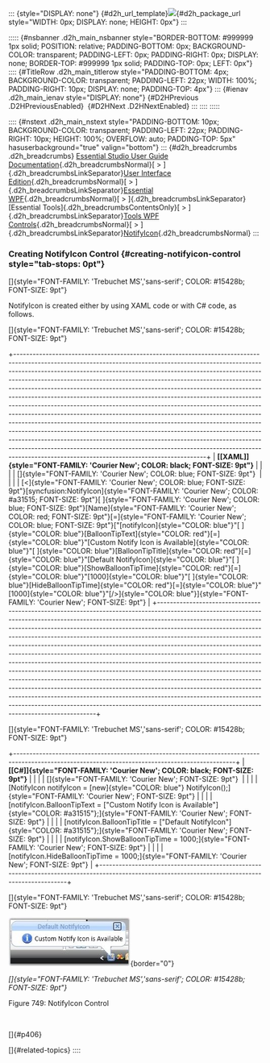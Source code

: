 ::: {style="DISPLAY: none"}
[](ms-xhelp:///?Id=d2h_url_template){#d2h_url_template}![](!package_url!){#d2h_package_url style="WIDTH: 0px; DISPLAY: none; HEIGHT: 0px"}
:::

::::: {#nsbanner .d2h_main_nsbanner style="BORDER-BOTTOM: #999999 1px solid; POSITION: relative; PADDING-BOTTOM: 0px; BACKGROUND-COLOR: transparent; PADDING-LEFT: 0px; PADDING-RIGHT: 0px; DISPLAY: none; BORDER-TOP: #999999 1px solid; PADDING-TOP: 0px; LEFT: 0px"}
:::: {#TitleRow .d2h_main_titlerow style="PADDING-BOTTOM: 4px; BACKGROUND-COLOR: transparent; PADDING-LEFT: 22px; WIDTH: 100%; PADDING-RIGHT: 10px; DISPLAY: none; PADDING-TOP: 4px"}
::: {#ienav .d2h_main_ienav style="DISPLAY: none"}
[](ms-xhelp:///?Id=f71cadd1-115e-4213-bcd4-11b537197262){#D2HPrevious .D2HPreviousEnabled}  [](ms-xhelp:///?Id=b06da81d-6eed-4ebb-bc94-39d8837e11e3){#D2HNext .D2HNextEnabled}
:::
::::
:::::

:::: {#nstext .d2h_main_nstext style="PADDING-BOTTOM: 10px; BACKGROUND-COLOR: transparent; PADDING-LEFT: 22px; PADDING-RIGHT: 10px; HEIGHT: 100%; OVERFLOW: auto; PADDING-TOP: 5px" hasuserbackground="true" valign="bottom"}
::: {#d2h_breadcrumbs .d2h_breadcrumbs}
[Essential Studio User Guide Documentation](ms-xhelp:///?Id=12457748-09e3-4d74-a240-8e049cedf030){.d2h_breadcrumbsNormal}[ \> ]{.d2h_breadcrumbsLinkSeparator}[User Interface Edition](ms-xhelp:///?Id=c29296b7-531c-413b-a0ec-488ca1f7f669){.d2h_breadcrumbsNormal}[ \> ]{.d2h_breadcrumbsLinkSeparator}[Essential WPF](ms-xhelp:///?Id=7f4f82c5-151c-4262-94d0-75c4626c77bc){.d2h_breadcrumbsNormal}[ \> ]{.d2h_breadcrumbsLinkSeparator}[Essential Tools]{.d2h_breadcrumbsContentsOnly}[ \> ]{.d2h_breadcrumbsLinkSeparator}[Tools WPF Controls](ms-xhelp:///?Id=2ea58a12-9426-4a63-96b4-89eb80232c2c){.d2h_breadcrumbsNormal}[ \> ]{.d2h_breadcrumbsLinkSeparator}[NotifyIcon](ms-xhelp:///?Id=05216c04-802a-4ac6-b4a1-d426daccf166){.d2h_breadcrumbsNormal}
:::

### Creating NotifyIcon Control {#creating-notifyicon-control style="tab-stops: 0pt"}

[]{style="FONT-FAMILY: 'Trebuchet MS','sans-serif'; COLOR: #15428b; FONT-SIZE: 9pt"} 

NotifyIcon is created either by using XAML code or with C# code, as follows.

[]{style="FONT-FAMILY: 'Trebuchet MS','sans-serif'; COLOR: #15428b; FONT-SIZE: 9pt"} 

+-----------------------------------------------------------------------------------------------------------------------------------------------------------------------------------------------------------------------------------------------------------------------------------------------------------------------------------------------------------------------------------------------------------------------------------------------------------------------------------------------------------------------------------------------------------------------------------------------------------------------------------------------------------------------------------------------------------------------------------------------------------------------------------------------------------------------------------------------------------------------------------------------------------------------------------------------------------------------------------------------------------------------------------+
| **[\[XAML\]]{style="FONT-FAMILY: 'Courier New'; COLOR: black; FONT-SIZE: 9pt"}**                                                                                                                                                                                                                                                                                                                                                                                                                                                                                                                                                                                                                                                                                                                                                                                                                                                                                                                                                  |
|                                                                                                                                                                                                                                                                                                                                                                                                                                                                                                                                                                                                                                                                                                                                                                                                                                                                                                                                                                                                                                   |
| []{style="FONT-FAMILY: 'Courier New'; COLOR: blue; FONT-SIZE: 9pt"}                                                                                                                                                                                                                                                                                                                                                                                                                                                                                                                                                                                                                                                                                                                                                                                                                                                                                                                                                               |
|                                                                                                                                                                                                                                                                                                                                                                                                                                                                                                                                                                                                                                                                                                                                                                                                                                                                                                                                                                                                                                   |
| [\<]{style="FONT-FAMILY: 'Courier New'; COLOR: blue; FONT-SIZE: 9pt"}[syncfusion:NotifyIcon]{style="FONT-FAMILY: 'Courier New'; COLOR: #a31515; FONT-SIZE: 9pt"}[ ]{style="FONT-FAMILY: 'Courier New'; COLOR: blue; FONT-SIZE: 9pt"}[Name]{style="FONT-FAMILY: 'Courier New'; COLOR: red; FONT-SIZE: 9pt"}[=]{style="FONT-FAMILY: 'Courier New'; COLOR: blue; FONT-SIZE: 9pt"}[\"[notifyIcon]{style="COLOR: blue"}\"[ ]{style="COLOR: blue"}[BalloonTipText]{style="COLOR: red"}[=]{style="COLOR: blue"}\"[Custom Notify Icon is Available]{style="COLOR: blue"}\"[ ]{style="COLOR: blue"}[BalloonTipTitle]{style="COLOR: red"}[=]{style="COLOR: blue"}\"[Default NotifyIcon]{style="COLOR: blue"}\"[ ]{style="COLOR: blue"}[ShowBalloonTipTime]{style="COLOR: red"}[=]{style="COLOR: blue"}\"[1000]{style="COLOR: blue"}\"[ ]{style="COLOR: blue"}[HideBalloonTipTime]{style="COLOR: red"}[=]{style="COLOR: blue"}\"[1000]{style="COLOR: blue"}\"[/\>]{style="COLOR: blue"}]{style="FONT-FAMILY: 'Courier New'; FONT-SIZE: 9pt"} |
+-----------------------------------------------------------------------------------------------------------------------------------------------------------------------------------------------------------------------------------------------------------------------------------------------------------------------------------------------------------------------------------------------------------------------------------------------------------------------------------------------------------------------------------------------------------------------------------------------------------------------------------------------------------------------------------------------------------------------------------------------------------------------------------------------------------------------------------------------------------------------------------------------------------------------------------------------------------------------------------------------------------------------------------+

[]{style="FONT-FAMILY: 'Trebuchet MS','sans-serif'; COLOR: #15428b; FONT-SIZE: 9pt"} 

+--------------------------------------------------------------------------------------------------------------------------------------------------+
| **[\[C#\]]{style="FONT-FAMILY: 'Courier New'; COLOR: black; FONT-SIZE: 9pt"}**                                                                   |
|                                                                                                                                                  |
| []{style="FONT-FAMILY: 'Courier New'; FONT-SIZE: 9pt"}                                                                                           |
|                                                                                                                                                  |
| [NotifyIcon notifyIcon = [new]{style="COLOR: blue"} NotifyIcon();]{style="FONT-FAMILY: 'Courier New'; FONT-SIZE: 9pt"}                           |
|                                                                                                                                                  |
| [notifyIcon.BalloonTipText = [\"Custom Notify Icon is Available\"]{style="COLOR: #a31515"};]{style="FONT-FAMILY: 'Courier New'; FONT-SIZE: 9pt"} |
|                                                                                                                                                  |
| [notifyIcon.BalloonTipTitle = [\"Default NotifyIcon\"]{style="COLOR: #a31515"};]{style="FONT-FAMILY: 'Courier New'; FONT-SIZE: 9pt"}             |
|                                                                                                                                                  |
| [notifyIcon.ShowBalloonTipTime = 1000;]{style="FONT-FAMILY: 'Courier New'; FONT-SIZE: 9pt"}                                                      |
|                                                                                                                                                  |
| [notifyIcon.HideBalloonTipTime = 1000;]{style="FONT-FAMILY: 'Courier New'; FONT-SIZE: 9pt"}                                                      |
+--------------------------------------------------------------------------------------------------------------------------------------------------+

[]{style="FONT-FAMILY: 'Trebuchet MS','sans-serif'; COLOR: #15428b; FONT-SIZE: 9pt"} 

![](ImagesExt/image30_657.jpg){border="0"}

*[]{style="FONT-FAMILY: 'Trebuchet MS','sans-serif'; COLOR: #15428b; FONT-SIZE: 9pt"}* 

Figure 749: NotifyIcon Control

 

[]{#p406} 

[]{#related-topics}
::::
